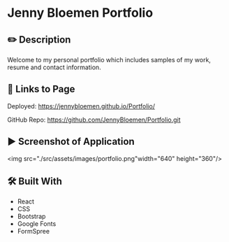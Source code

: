 # Jenny Bloemen Portfolio

## ✏️ Description

Welcome to my personal portfolio which includes samples of my work, resume and contact information.

## 🔗 Links to Page</h3>

Deployed: https://jennybloemen.github.io/Portfolio/

GitHub Repo: https://github.com/JennyBloemen/Portfolio.git

## ▶️ Screenshot of Application</h3>

<img src="./src/assets/images/portfolio.png"width="640" height="360"/>

## 🛠 Built With</h3>

- React
- CSS
- Bootstrap
- Google Fonts
- FormSpree
